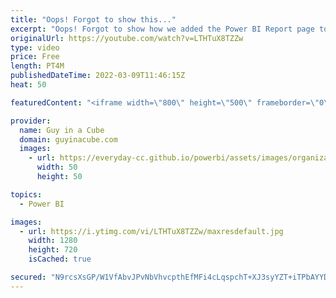 ```yaml
---
title: "Oops! Forgot to show this..."
excerpt: "Oops! Forgot to show how we added the Power BI Report page tooltip from our sparkline video. Well, here it is!  Add a little info to your Sparkline in Power BI https://www.youtube.com/watch?v=NkRVaRUVO7s  📢 Become a member: https://guyinacu.be/membership \r \r *******************\r \r Want to take your"
originalUrl: https://youtube.com/watch?v=LTHTuX8TZZw
type: video
price: Free
length: PT4M
publishedDateTime: 2022-03-09T11:46:15Z
heat: 50

featuredContent: "<iframe width=\"800\" height=\"500\" frameborder=\"0\" src=\"https://www.youtube.com/embed/LTHTuX8TZZw\" allow=\"accelerometer; autoplay; encrypted-media; gyroscope; picture-in-picture\" allowfullscreen></iframe>"

provider:
  name: Guy in a Cube
  domain: guyinacube.com
  images:
    - url: https://everyday-cc.github.io/powerbi/assets/images/organizations/guyinacube.com-50x50.jpg
      width: 50
      height: 50

topics:
  - Power BI

images:
  - url: https://i.ytimg.com/vi/LTHTuX8TZZw/maxresdefault.jpg
    width: 1280
    height: 720
    isCached: true

secured: "N9rcsXsGP/W1VfAbvJPvNbVhvcpthEfMFi4cLqspchT+XJ3syYZT+iTPbAYYDhQA4OKcl7fFqpS8RgIVP/n7BRSFvwPV/xrhlaw2k0Pdp9LttXF4lhlAvXKCErwq6k1GuK2es8UDoU1272BTWIgs6C46iRaAdNzKos7PnwbQff50ZkFsdapnRlsXftLBR1N903inp7WathMjxlKSQLIL3+0vD3LUni3V4d+k7+UdFKZzImnE9UvmdnrZzEgSr/4J2AlP8OSZrJYYjAT5dUqz+j3czIPwk3mcEv99emxxrENyVwminK+3DbLJlhy49c0YrWfrRZ75l0wBv6cnAZ7UayOFDpIxQFgLvOuod8emxYiZVMUdstE//7TBTW7YTb5w5FQ5Frz9+v8qDquSAdODuLgsxKAdlczTU21vQBzVvEI=;C1Y2cpRHes5Bo1VnBqpuqg=="
---
```


